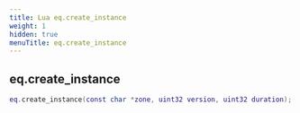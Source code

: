 ```yaml
---
title: Lua eq.create_instance
weight: 1
hidden: true
menuTitle: eq.create_instance
---
```

## eq.create_instance
```lua
eq.create_instance(const char *zone, uint32 version, uint32 duration); -- uint32
```